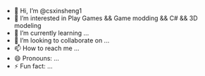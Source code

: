 - 👋 Hi, I’m @csxinsheng1
- 👀 I’m interested in Play Games && Game modding && C# && 3D modeling
- 🌱 I’m currently learning ...
- 💞️ I’m looking to collaborate on ...
- 📫 How to reach me ...
- 😄 Pronouns: ...
- ⚡ Fun fact: ...

<!---
csxinsheng1/csxinsheng1 is a ✨ special ✨ repository because its `README.md` (this file) appears on your GitHub profile.
You can click the Preview link to take a look at your changes.
--->
